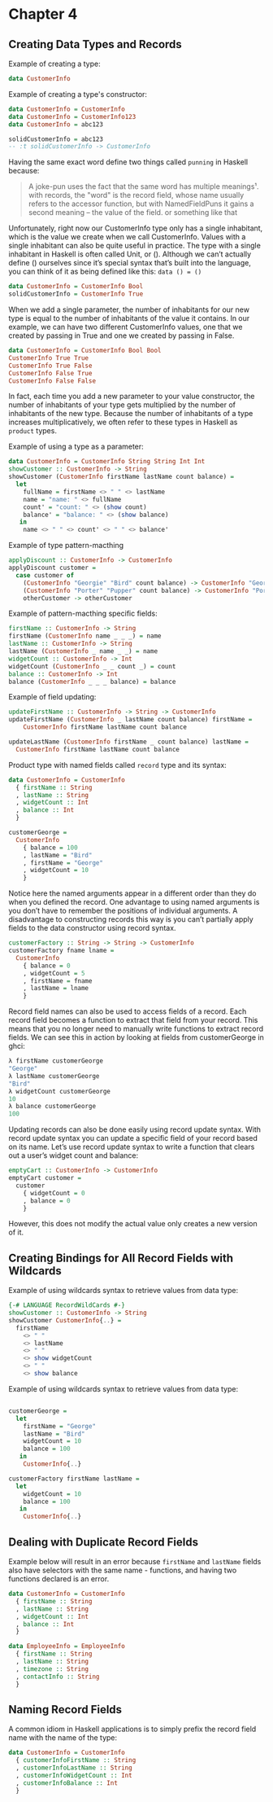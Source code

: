 # Chapter 4

## Creating Data Types and Records

Example of creating a type:

```haskell
data CustomerInfo
```

Example of creating a type's constructor:

```haskell
data CustomerInfo = CustomerInfo
data CustomerInfo = CustomerInfo123
data CustomerInfo = abc123

solidCustomerInfo = abc123
-- :t solidCustomerInfo -> CustomerInfo
```

Having the same exact word define two things called `punning` in Haskell because:

> A joke-pun uses the fact that the same word has multiple meanings¹. with records, the "word" is the record field, whose name usually refers to the accessor function, but with NamedFieldPuns it gains a second meaning – the value of the field. or something like that

Unfortunately, right now our CustomerInfo type only has a single inhabitant, which is the value we create when we call CustomerInfo. Values with a single inhabitant can also be quite useful in practice. The type with a single inhabitant in Haskell is often called Unit, or (). Although we can’t actually define () ourselves since it’s special syntax that’s built into the language, you can think of it as being defined like this: `data () = ()`

```haskell
data CustomerInfo = CustomerInfo Bool
solidCustomerInfo = CustomerInfo True
```

When we add a single parameter, the number of inhabitants for our new type is equal to the number of inhabitants of the value it contains. In our example, we can have two different CustomerInfo values, one that we created by passing in True and one we created by passing in False.

```haskell
data CustomerInfo = CustomerInfo Bool Bool
CustomerInfo True True
CustomerInfo True False
CustomerInfo False True
CustomerInfo False False
```

In fact, each time you add a new parameter to your value constructor, the number of inhabitants of your type gets multiplied by the number of inhabitants of the new type. Because the number of inhabitants of a type increases multiplicatively, we often refer to these types in Haskell as `product` types.

Example of using a type as a parameter:

```haskell
data CustomerInfo = CustomerInfo String String Int Int
showCustomer :: CustomerInfo -> String
showCustomer (CustomerInfo firstName lastName count balance) =
  let
    fullName = firstName <> " " <> lastName
    name = "name: " <> fullName
    count' = "count: " <> (show count)
    balance' = "balance: " <> (show balance)
   in
    name <> " " <> count' <> " " <> balance'
```

Example of type pattern-macthing

```haskell
applyDiscount :: CustomerInfo -> CustomerInfo
applyDiscount customer =
  case customer of
    (CustomerInfo "Georgie" "Bird" count balance) -> CustomerInfo "Georgie" "Bird" count (balance `div` 4)
    (CustomerInfo "Porter" "Pupper" count balance) -> CustomerInfo "Porter" "Pupper" count (balance `div` 2)
    otherCustomer -> otherCustomer
```

Example of pattern-macthing specific fields:

```haskell
firstName :: CustomerInfo -> String
firstName (CustomerInfo name _ _ _) = name
lastName :: CustomerInfo -> String
lastName (CustomerInfo _ name _ _) = name
widgetCount :: CustomerInfo -> Int
widgetCount (CustomerInfo _ _ count _) = count
balance :: CustomerInfo -> Int
balance (CustomerInfo _ _ _ balance) = balance
```

Example of field updating:

```haskell
updateFirstName :: CustomerInfo -> String -> CustomerInfo
updateFirstName (CustomerInfo _ lastName count balance) firstName =
    CustomerInfo firstName lastName count balance

updateLastName (CustomerInfo firstName _ count balance) lastName =
  CustomerInfo firstName lastName count balance
```

Product type with named fields called `record` type and its syntax:

```haskell
data CustomerInfo = CustomerInfo
  { firstName :: String
  , lastName :: String
  , widgetCount :: Int
  , balance :: Int
  }

customerGeorge =
  CustomerInfo
    { balance = 100
    , lastName = "Bird"
    , firstName = "George"
    , widgetCount = 10
    }
```

Notice here the named arguments appear in a different order than they do when you defined the record. One advantage to using named arguments is you don’t have to remember the positions of individual arguments. A disadvantage to constructing records this way is you can’t partially apply fields to the data constructor using record syntax.

```haskell
customerFactory :: String -> String -> CustomerInfo
customerFactory fname lname =
  CustomerInfo
    { balance = 0
    , widgetCount = 5
    , firstName = fname
    , lastName = lname
    }
```

Record field names can also be used to access fields of a record. Each record field becomes a function to extract that field from your record. This means that you no longer need to manually write functions to extract record fields. We can see this in action by looking at fields from customerGeorge in ghci:

```haskell
λ firstName customerGeorge
"George"
λ lastName customerGeorge
"Bird"
λ widgetCount customerGeorge
10
λ balance customerGeorge
100
```

Updating records can also be done easily using record update syntax. With record update syntax you can update a specific field of your record based on its name. Let’s use record update syntax to write a function that clears out a user’s widget count and balance:

```haskell
emptyCart :: CustomerInfo -> CustomerInfo
emptyCart customer =
  customer
    { widgetCount = 0
    , balance = 0
    }
```

However, this does not modify the actual value only creates a new version of it.

## Creating Bindings for All Record Fields with Wildcards

Example of using wildcards syntax to retrieve values from data type:

```haskell
{-# LANGUAGE RecordWildCards #-}
showCustomer :: CustomerInfo -> String
showCustomer CustomerInfo{..} =
  firstName
    <> " "
    <> lastName
    <> " "
    <> show widgetCount
    <> " "
    <> show balance
```

Example of using wildcards syntax to retrieve values from data type:

```haskell

customerGeorge =
  let
    firstName = "George"
    lastName = "Bird"
    widgetCount = 10
    balance = 100
   in
    CustomerInfo{..}

customerFactory firstName lastName =
  let
    widgetCount = 10
    balance = 100
   in
    CustomerInfo{..}
```

## Dealing with Duplicate Record Fields

Example below will result in an error because `firstName` and `lastName` fields also have selectors with the same name - functions, and having two functions declared is an error.

```haskell
data CustomerInfo = CustomerInfo
  { firstName :: String
  , lastName :: String
  , widgetCount :: Int
  , balance :: Int
  }

data EmployeeInfo = EmployeeInfo
  { firstName :: String
  , lastName :: String
  , timezone :: String
  , contactInfo :: String
  }
```

## Naming Record Fields

A common idiom in Haskell applications is to simply prefix the record field name with the name of the type:

```haskell
data CustomerInfo = CustomerInfo
  { customerInfoFirstName :: String
  , customerInfoLastName :: String
  , customerInfoWidgetCount :: Int
  , customerInfoBalance :: Int
  }
```
